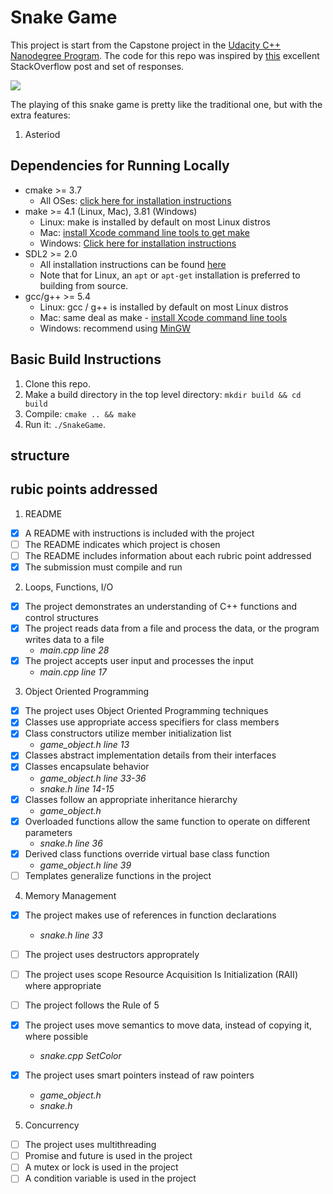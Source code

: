 # Snake Game

This project is start from the Capstone project in the [Udacity C++ Nanodegree Program](https://www.udacity.com/course/c-plus-plus-nanodegree--nd213). The code for this repo was inspired by [this](https://codereview.stackexchange.com/questions/212296/snake-game-in-c-with-sdl) excellent StackOverflow post and set of responses.

<img src="snake_game.gif"/>

The playing of this snake game is pretty like the traditional one, but with the extra features:
1. Asteriod


## Dependencies for Running Locally
* cmake >= 3.7
  * All OSes: [click here for installation instructions](https://cmake.org/install/)
* make >= 4.1 (Linux, Mac), 3.81 (Windows)
  * Linux: make is installed by default on most Linux distros
  * Mac: [install Xcode command line tools to get make](https://developer.apple.com/xcode/features/)
  * Windows: [Click here for installation instructions](http://gnuwin32.sourceforge.net/packages/make.htm)
* SDL2 >= 2.0
  * All installation instructions can be found [here](https://wiki.libsdl.org/Installation)
  * Note that for Linux, an `apt` or `apt-get` installation is preferred to building from source.
* gcc/g++ >= 5.4
  * Linux: gcc / g++ is installed by default on most Linux distros
  * Mac: same deal as make - [install Xcode command line tools](https://developer.apple.com/xcode/features/)
  * Windows: recommend using [MinGW](http://www.mingw.org/)

## Basic Build Instructions

1. Clone this repo.
2. Make a build directory in the top level directory: `mkdir build && cd build`
3. Compile: `cmake .. && make`
4. Run it: `./SnakeGame`.

## structure


## rubic points addressed  

1. README  
- [x] A README with instructions is included with the project  
- [ ] The README indicates which project is chosen  
- [ ] The README includes information about each rubric point addressed  
- [x] The submission must compile and run  

2. Loops, Functions, I/O  
- [x] The project demonstrates an understanding of C++ functions and control structures  
- [x] The project reads data from a file and process the data, or the program writes data to a file  
    * *main.cpp  line 28*  
- [x] The project accepts user input and processes the input  
    * *main.cpp  line 17*  

3. Object Oriented Programming  
- [x] The project uses Object Oriented Programming techniques  
- [x] Classes use appropriate access specifiers for class members  
- [x] Class constructors utilize member initialization list 
    * *game_object.h  line 13* 
- [x] Classes abstract implementation details from their interfaces  
- [x] Classes encapsulate behavior  
    * *game_object.h line 33-36*
    * *snake.h  line 14-15*
- [x] Classes follow an appropriate inheritance hierarchy  
    * *game_object.h* 
- [x] Overloaded functions allow the same function to operate on different parameters 
    * *snake.h  line 36* 
- [x] Derived class functions override virtual base class function 
    * *game_object.h  line 39* 
- [ ] Templates generalize functions in the project  

4. Memory Management  
- [x] The project makes use of references in function declarations  
    * *snake.h  line 33*
- [ ] The project uses destructors approprately  

- [ ] The project uses scope Resource Acquisition Is Initialization (RAII) where appropriate  
- [ ] The project follows the Rule of 5  
- [x] The project uses move semantics to move data, instead of copying it, where possible
    * *snake.cpp SetColor*
- [x] The project uses smart pointers instead of raw pointers
    * *game_object.h*
    * *snake.h*

5. Concurrency  
- [ ] The project uses multithreading  
- [ ] Promise and future is used in the project  
- [ ] A mutex or lock is used in the project  
- [ ] A condition variable is used in the project  